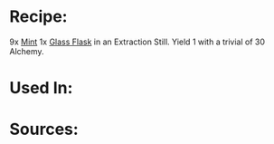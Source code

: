 <!-- TITLE: Concentrate Of Mint -->
<!-- SUBTITLE: A potent draught of mint. -->

# Recipe:
9x [Mint](mint)
1x [Glass Flask](glass-flask) in an Extraction Still.  Yield 1 with a trivial of 30 Alchemy.
# Used In:

# Sources:
